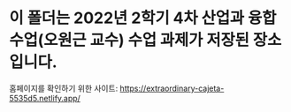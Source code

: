 # 이 폴더는 2022년 2학기 4차 산업과 융합수업(오원근 교수) 수업 과제가 저장된 장소입니다.

홈페이지를 확인하기 위한 사이트: 
https://extraordinary-cajeta-5535d5.netlify.app/

